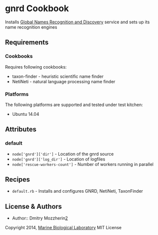 gnrd Cookbook
===========
Installs [Global Names Recognition and Discovery][1] service and sets up its 
name recognition engines

Requirements
------------
### Cookbooks

Requires following cookbooks:

- taxon-finder - heuristic scientific name finder
- NetiNeti - natural language processing name finder

### Platforms
The following platforms are supported and tested under test kitchen:

- Ubuntu 14.04

Attributes
----------

### default

- `node['gnrd']['dir']` - Location of the gnrd source
- `node['gnrd']['log_dir']` - Location of logfiles
- `node['rescue-workers-count']` - Number of workers running in parallel

Recipes
-------

- `default.rb` - Installs and configures GNRD, NetiNeti, TaxonFinder

License & Authors
-----------------
- Author:: Dmitry Mozzherin[2]

Copyright 2014, [Marine Biological Laboratory][3] MIT License


[1]: https://github.com/GlobalNamesArchitecture/gnrd
[2]: https://github.com/dimus
[3]: http://mbl.edu
